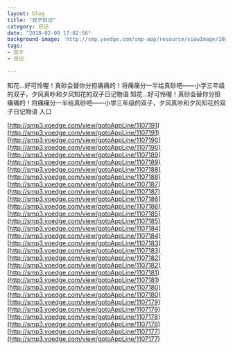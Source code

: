 ```yaml
---
layout: blog
title: "双子日记"
category: 日记
date: "2018-02-09 17:02:56"
background-image: 'http://smp.yoedge.com/smp-app/resource/viewImage/1003666appline.png'
tags:
- 双子
- 日记

---
```

知花…好可怜喔！真砂会替你分担痛痛的！将痛痛分一半给真砂吧——小学三年级的双子，夕风真吵和夕风知花的双子日记物语
知花…好可怜喔！真砂会替你分担痛痛的！将痛痛分一半给真砂吧——小学三年级的双子，夕风真吵和夕风知花的双子日记物语
入口

[http://smp3.yoedge.com/view/gotoAppLine/1107191](http://smp3.yoedge.com/view/gotoAppLine/1107191)
[http://smp3.yoedge.com/view/gotoAppLine/1107190](http://smp3.yoedge.com/view/gotoAppLine/1107190)
[http://smp3.yoedge.com/view/gotoAppLine/1107189](http://smp3.yoedge.com/view/gotoAppLine/1107189)
[http://smp3.yoedge.com/view/gotoAppLine/1107188](http://smp3.yoedge.com/view/gotoAppLine/1107188)
[http://smp3.yoedge.com/view/gotoAppLine/1107187](http://smp3.yoedge.com/view/gotoAppLine/1107187)
[http://smp3.yoedge.com/view/gotoAppLine/1107186](http://smp3.yoedge.com/view/gotoAppLine/1107186)
[http://smp3.yoedge.com/view/gotoAppLine/1107185](http://smp3.yoedge.com/view/gotoAppLine/1107185)
[http://smp3.yoedge.com/view/gotoAppLine/1107184](http://smp3.yoedge.com/view/gotoAppLine/1107184)
[http://smp3.yoedge.com/view/gotoAppLine/1107183](http://smp3.yoedge.com/view/gotoAppLine/1107183)
[http://smp3.yoedge.com/view/gotoAppLine/1107182](http://smp3.yoedge.com/view/gotoAppLine/1107182)
[http://smp3.yoedge.com/view/gotoAppLine/1107181](http://smp3.yoedge.com/view/gotoAppLine/1107181)
[http://smp3.yoedge.com/view/gotoAppLine/1107180](http://smp3.yoedge.com/view/gotoAppLine/1107180)
[http://smp3.yoedge.com/view/gotoAppLine/1107179](http://smp3.yoedge.com/view/gotoAppLine/1107179)
[http://smp3.yoedge.com/view/gotoAppLine/1107178](http://smp3.yoedge.com/view/gotoAppLine/1107178)
[http://smp3.yoedge.com/view/gotoAppLine/1107177](http://smp3.yoedge.com/view/gotoAppLine/1107177)

        
